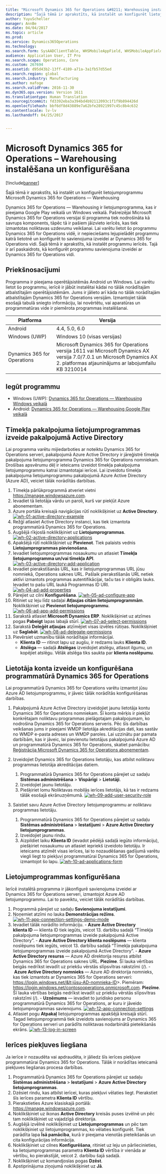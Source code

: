```yaml
---
title: "Microsoft Dynamics 365 for Operations &#8211; Warehousing instalēšana un konfigurēšana"
description: "Šajā tēmā ir aprakstīts, kā instalēt un konfigurēt lietojumprogrammu Microsoft Dynamics 365 for Operations — Warehousing"
author: YuyuScheller
manager: AnnBe
ms.date: 04/04/2017
ms.topic: article
ms.prod: 
ms.service: Dynamics365Operations
ms.technology: 
ms.search.form: SysAADClientTable, WHSMobileAppField, WHSMobileAppFieldPriority, WHSRFMenu, WHSRFMenuItem, WHSWorker
audience: Application User, IT Pro
ms.search.scope: Operations, Core
ms.custom: 267694
ms.assetid: d95d43b2-13ff-4189-a71a-3a1fb57d55ed
ms.search.region: global
ms.search.industry: Manufacturing
ms.author: mafoge
ms.search.validFrom: 2016-11-30
ms.dyn365.ops.version: Version 1611
ms.translationtype: Human Translation
ms.sourcegitcommit: fd3392eba3a394bd4b92112093c1f1f9b894426d
ms.openlocfilehash: bbf6df8d43889e7a62bfe28921997c45c8b4c632
ms.contentlocale: lv-lv
ms.lasthandoff: 04/25/2017


---
```


# <a name="install-and-configure-microsoft-dynamics-365-for-operations-8211-warehousing"></a>Microsoft Dynamics 365 for Operations &#8211; Warehousing instalēšana un konfigurēšana

[!include[banner](../includes/banner.md)]


Šajā tēmā ir aprakstīts, kā instalēt un konfigurēt lietojumprogrammu Microsoft Dynamics 365 for Operations — Warehousing

Dynamics 365 for Operations — Warehousing ir lietojumprogramma, kas ir pieejama Google Play veikalā un Windows veikalā. Pašreizējai Microsoft Dynamics 365 for Operations versijai šī programma tiek nodrošināta kā savrups komponents, tāpēc tā ir pašiem jāizvieto ierīcēs, kas tiek izmantotas noliktavas uzdevumu veikšanai. Lai varētu lietot šo programmu Dynamics 365 for Operations vidē, ir nepieciešams lejupielādēt programmu katrā lietotnē un konfigurēt to savienojuma izveidei ar Dynamics 365 for Operations vidi. Šajā tēmā ir aprakstīts, kā instalēt programmu ierīcēs. Tajā ir arī paskaidrots, kā konfigurēt programmu savienojuma izveidei ar Dynamics 365 for Operations vidi.

## <a name="prerequisites"></a>Priekšnosacījumi
Programma ir pieejama operētājsistēmās Android un Windows. Lai varētu lietot šo programmu, ierīcē ir jābūt instalētai kādai no tālāk norādītajām atbalstītajām operētājsistēmām. Jums ir jālieto arī kāda no tālāk norādītajām atbalstītajām Dynamics 365 for Operations versijām. Izmantojiet tālāk esošajā tabulā sniegto informāciju, lai novērtētu, vai aparatūras un programmatūras vide ir piemērota programmas instalēšanai.

| Platforma                    | Versija                                                                                                                                                                     |
|-----------------------------|-----------------------------------------------------------------------------------------------------------------------------------------------------------------------------|
| Android                     | 4.4, 5.0, 6.0                                                                                                                                                               |
| Windows (UWP)               | Windows 10 (visas versijas)                                                                                                                                                   |
| Dynamics 365 for Operations | Microsoft Dynamics 365 for Operations versija 1611 vai Microsoft Dynamics AX versija 7.0/7.0.1 un Microsoft Dynamics AX 2. platformas atjauninājums ar labojumfailu KB 3210014 |

## <a name="get-the-app"></a>Iegūt programmu
-   Windows (UWP): [Dynamics 365 for Operations — Warehousing Windows veikalā](https://www.microsoft.com/store/apps/9p1bffd5tstm)
-   Android: [Dynamics 365 for Operations — Warehousing Google Play veikalā](https://play.google.com/store/apps/details?id=com.Microsoft.Dynamics365forOperationsWarehousing)

## <a name="create-a-web-service-application-in-active-directory"></a>Tīmekļa pakalpojuma lietojumprogrammas izveide pakalpojumā Active Directory
Lai programma varētu mijiedarboties ar noteiktu Dynamics 365 for Operations serveri, pakalpojumā Azure Active Directory ir jāreģistrē tīmekļa pakalpojuma lietojumprogramma Dynamics 365 for Operations nomniekam. Drošības apsvērumu dēļ ir ieteicams izveidot tīmekļa pakalpojuma lietojumprogrammu katrai izmantotajai ierīcei. Lai izveidotu tīmekļa pakalpojuma lietojumprogrammu pakalpojumā Azure Active Directory (Azure AD), veiciet tālāk norādītās darbības.

1.  Tīmekļa pārlūkprogrammā atveriet vietni <https://manage.windowsazure.com>.
2.  Ievadiet tā lietotāja vārdu un paroli, kurš var piekļūt Azure abonementam.
3.  Azure portāla kreisajā navigācijas rūtī noklikšķiniet uz **Active Directory**.[](./media/wh-01-active-directory-example.png)[![wh-01-active-directory-example](./media/wh-01-active-directory-example.png)](./media/wh-01-active-directory-example.png)
4.  Režģī atlasiet Active Directory instanci, kas tiek izmantota programmatūrā Dynamics 365 for Operations.
5.  Augšējā rīkjoslā noklikšķiniet uz **Lietojumprogrammas**. [![wh-02-active-directory-applications](./media/wh-02-active-directory-applications-1024x197.png)](./media/wh-02-active-directory-applications.png)
6.  Apakšējā rūtī noklikšķiniet uz **Pievienot**. Tiek palaists vednis **Lietojumprogrammas pievienošana**.
7.  Ievadiet lietojumprogrammas nosaukumu un atlasiet **Tīmekļa lietojumprogramma un/vai tīmekļa API**. [![wh-03-active-directory-add-application](./media/wh-03-active-directory-add-application.png)](./media/wh-03-active-directory-add-application.png)
8.  Ievadiet pierakstīšanās URL, kas ir lietojumprogrammas URL jūsu nomniekā, Operations saknes URL. Pašlaik pierakstīšanās URL netiek aktīvi izmantots programmas autentifikācijai, taču tas ir obligāts lauks. Ievadiet to pašu URL laukā Programmas ID URI. [![wh-04-ad-add-properties](./media/wh-04-ad-add-properties.png)](./media/wh-04-ad-add-properties.png)
9.  Pārejiet uz cilni **Konfigurēšana**. [![wh-05-ad-configure-app](./media/wh-05-ad-configure-app.png)](./media/wh-05-ad-configure-app.png)
10. Ritiniet uz leju līdz sadaļai **Atļaujas citām lietojumprogrammām**. Noklikšķiniet uz **Pievienot lietojumprogrammu**. [![wh-06-ad-app-add-permissions](./media/wh-06-ad-app-add-permissions.png)](./media/wh-06-ad-app-add-permissions.png)
11. Sarakstā atlasiet **Microsoft Dynamics ERP**. Noklikšķiniet uz atzīmes pogas **Pabeigt** lapas labajā stūrī. [![wh-07-ad-select-permissions](./media/wh-07-ad-select-permissions.png)](./media/wh-07-ad-select-permissions.png)
12. Sarakstā **Deleģēt atļaujas** atzīmējiet visas izvēles rūtiņas. Noklikšķiniet uz **Saglabāt**. [![wh-08-ad-delegate-permissions](./media/wh-08-ad-delegate-permissions.png)](./media/wh-08-ad-delegate-permissions.png)
13. Pievērsiet uzmanību tālāk norādītajai informācijai.
    -   **Klienta ID** — ritinot lapu uz augšu, ir redzams lauks **Klienta ID**.
    -   **Atslēga** — sadaļā **Atslēgas** izveidojiet atslēgu, atlasot ilgumu, un kopējiet atslēgu. Vēlāk atslēga tiks saukta par **klienta noslēpumu**.

## <a name="create-and-configure-a-user-account-in-dynamics-365-for-operations"></a>Lietotāja konta izveide un konfigurēšana programmatūrā Dynamics 365 for Operations
Lai programmatūrā Dynamics 365 for Operations varētu izmantot jūsu Azure AD lietojumprogrammu, ir jāveic tālāk norādītās konfigurēšanas darbības.

1.  Pakalpojumā Azure Active Directory izveidojiet jaunu lietotāja kontu Dynamics 365 for Operations nomniekam. Šī konta mērķis ir piekļūt konkrētajam noliktavu programmas pielāgotajam pakalpojumam, ko nodrošina Dynamics 365 for Operations serveris. Pēc šīs darbības veikšanas jums ir pieejami WMDP lietotāja akreditācijas dati, kas sastāv no WMDP e-pasta adreses un WMDP paroles. Lai uzzinātu par pamata darbībām, kas ir jāveic, lai pievienotu lietotājus pakalpojumā Azure AD un programmatūrā Dynamics 365 for Operations, skatiet pamācību: [Reģistrācija Microsoft Dynamics 365 for Operations abonementam](/dynamics365/operations/dev-itpro/dev-tools/sign-up-preview-subscription).
2.  Izveidojiet Dynamics 365 for Operations lietotāju, kas atbilst noliktavu programmas lietotāja akreditācijas datiem.
    1.  Programmatūrā Dynamics 365 for Operations pārejiet uz sadaļu **Sistēmas administrēšana** &gt; **Vispārīgi** &gt; **Lietotāji**.
    2.  Izveidojiet jaunu lietotāju.
    3.  Piešķiriet lomu Noliktavas mobilās ierīces lietotājs, kā tas ir redzams tālāk esošajā ekrānuzņēmumā. [![wh-09-add-user-security-role](./media/wh-09-add-user-security-role.png)](./media/wh-09-add-user-security-role.png)

3.  Saistiet savu Azure Active Directory lietojumprogrammu ar noliktavu programmas lietotāju.
    1.  Programmatūrā Dynamics 365 for Operations pārejiet uz sadaļu **Sistēmas administrēšana** &gt; **Iestatījumi** &gt; **Azure Active Directory lietojumprogrammas**.
    2.  Izveidojiet jaunu rindu.
    3.  Aizpildiet laiku **Klienta ID** (ievadot pēdējā sadaļā iegūto informāciju), piešķiriet nosaukumu un atlasiet iepriekš izveidoto lietotāju. Ir ieteicams atzīmēt visas ierīces, lai to nozaudēšanas gadījumā varētu viegli liegt to piekļuvi programmatūrai Dynamics 365 for Operations, izmantojot šo lapu. [![wh-10-ad-applications-form](./media/wh-10-ad-applications-form.png)](./media/wh-10-ad-applications-form.png)

## <a name="configure-the-application"></a>Lietojumprogrammas konfigurēšana
Ierīcē instalētā programma ir jākonfigurē savienojuma izveidei ar Dynamics 365 for Operations serveri, izmantojot Azure AD lietojumprogrammu. Lai to paveiktu, veiciet tālāk norādītās darbības.

1.  Programmā pārejiet uz sadaļu **Savienojuma iestatījumi**.
2.  Noņemiet atzīmi no lauka **Demonstrācijas režīms**. [![wh-11-app-connection-settings-demo-mode](./media/wh-11-app-connection-settings-demo-mode-169x300.png)](./media/wh-11-app-connection-settings-demo-mode.png)
3.  Ievadiet tālāk norādīto informāciju. - **Azure Active Directory klienta ID** — klienta ID tiek iegūts, veicot 13. darbību sadaļā “Tīmekļa pakalpojuma lietojumprogrammas izveide pakalpojumā Active Directory”. - **Azure Active Directory klienta noslēpums** — klienta noslēpums tiek iegūts, veicot 13. darbību sadaļā “Tīmekļa pakalpojuma lietojumprogrammas izveide pakalpojumā Active Directory”. - **Azure Active Directory resurss** — Azure AD direktorija resurss atbilst Dynamics 365 for Operations saknes URL. **Piezīme**. Šī lauka vērtības beigās nedrīkst ievadīt uz priekšu vērstās slīpsvītras rakstzīmi (/). - **Azure Active Directory nomnieks** — Azure AD direktorija nomnieks, kas tiek izmantots ar Dynamics 365 for Operations serveri: https://login.windows.net/&lt;jūsu-AD-nomnieka-ID&gt;. Piemēram: https://login.windows.net/contosooperations.onmicrosoft.com. 
**Piezīme**. Šī lauka vērtības beigās nedrīkst ievadīt uz priekšu vērstās slīpsvītras rakstzīmi (/). - **Uzņēmums** — ievadiet to juridisko personu programmatūrā Dynamics 365 for Operations, ar kuru ir jāveido lietojumprogrammas savienojums. [![wh-12-app-connection-settings](./media/wh-12-app-connection-settings-169x300.png)](./media/wh-12-app-connection-settings.png)
4.  Atlasiet pogu **Atpakaļ** lietojumprogrammas apakšējā kreisajā stūrī. Tagad lietojumprogrammā tiek izveidots savienojums ar Dynamics 365 for Operations serveri un parādīts noliktavas nodarbinātā pieteikšanās ekrāns. [![wh-13-log-in-screen](./media/wh-13-log-in-screen-180x300.png)](./media/wh-13-log-in-screen.png)

## <a name="remove-access-for-a-device"></a>Ierīces piekļuves liegšana
Ja ierīce ir nozaudēta vai apdraudēta, ir jāliedz šīs ierīces piekļuve programmatūrai Dynamics 365 for Operations. Tālāk ir norādītas ieteicamā piekļuves liegšanas procesa darbības.

1.  Programmatūrā Dynamics 365 for Operations pārejiet uz sadaļu **Sistēmas administrēšana** &gt; **Iestatījumi** &gt; **Azure Active Directory lietojumprogrammas**.
2.  Dzēsiet rindu, kas atbilst ierīcei, kuras piekļuvi vēlaties liegt. Pierakstiet šīs ierīces parametra **Klienta ID** vērtību.
3.  Pierakstieties Azure klasiskajā portālā: <https://manage.windowsazure.com>.
4.  Noklikšķiniet uz ikonas **Active Directory** kreisās puses izvēlnē un pēc tam noklikšķiniet uz vajadzīgā direktorija.
5.  Augšējā izvēlnē noklikšķiniet uz **Lietojumprogrammas** un pēc tam noklikšķiniet uz lietojumprogrammas, ko vēlaties konfigurēt. Tiek parādīta lapa **Īsā pamācība**, kurā ir pieejama vienotās pieteikšanās un cita konfigurācijas informācija.
6.  Noklikšķiniet uz cilnes **Konfigurēšana**, ritiniet uz leju un pārliecinieties, ka lietojumprogrammas parametra **Klienta ID** vērtība ir vienāda ar vērtību, ko pierakstījāt, veicot 2. darbību šajā sadaļā.
7.  Noklikšķiniet uz komandjoslas pogas **Dzēst**.
8.  Apstiprinājuma ziņojumā noklikšķiniet uz **Jā**.





